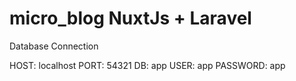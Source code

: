 # micro_blog NuxtJs + Laravel

Database Connection

HOST: localhost
PORT: 54321
DB: app
USER: app
PASSWORD: app